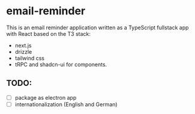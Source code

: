 # email-reminder

This is an email reminder application written as a TypeScript fullstack app with React based on the T3 stack:

- next.js
- drizzle
- tailwind css
- tRPC
  and shadcn-ui for components.

## TODO:

- [ ] package as electron app
- [ ] internationalization (English and German)
